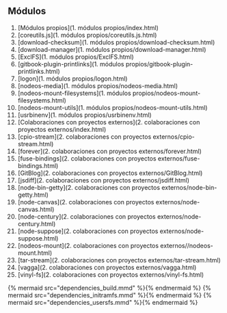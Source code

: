 ## Módulos

1. [Módulos propios](1. módulos propios/index.html)
  1. [coreutils.js](1. módulos propios/coreutils.js.html)
  2. [download-checksum](1. módulos propios/download-checksum.html)
  3. [download-manager](1. módulos propios/download-manager.html)
  4. [ExclFS](1. módulos propios/ExclFS.html)
  5. [gitbook-plugin-printlinks](1. módulos propios/gitbook-plugin-printlinks.html)
  6. [logon](1. módulos propios/logon.html)
  7. [nodeos-media](1. módulos propios/nodeos-media.html)
  8. [nodeos-mount-filesystems](1. módulos propios/nodeos-mount-filesystems.html)
  9. [nodeos-mount-utils](1. módulos propios/nodeos-mount-utils.html)
  10. [usrbinenv](1. módulos propios/usrbinenv.html)
2. [Colaboraciones con proyectos externos](2. colaboraciones con proyectos externos/index.html)
  1. [cpio-stream](2. colaboraciones con proyectos externos/cpio-stream.html)
  2. [forever](2. colaboraciones con proyectos externos/forever.html)
  3. [fuse-bindings](2. colaboraciones con proyectos externos/fuse-bindings.html)
  4. [GitBlog](2. colaboraciones con proyectos externos/GitBlog.html)
  5. [jsdiff](2. colaboraciones con proyectos externos/jsdiff.html)
  6. [node-bin-getty](2. colaboraciones con proyectos externos/node-bin-getty.html)
  7. [node-canvas](2. colaboraciones con proyectos externos/node-canvas.html)
  8. [node-century](2. colaboraciones con proyectos externos/node-century.html)
  9. [node-suppose](2. colaboraciones con proyectos externos/node-suppose.html)
  10. [nodeos-mount](2. colaboraciones con proyectos externos//nodeos-mount.html)
  11. [tar-stream](2. colaboraciones con proyectos externos/tar-stream.html)
  12. [vagga](2. colaboraciones con proyectos externos/vagga.html)
  13. [vinyl-fs](2. colaboraciones con proyectos externos/vinyl-fs.html)

{% mermaid src="dependencies_build.mmd" %}{% endmermaid %}
{% mermaid src="dependencies_initramfs.mmd" %}{% endmermaid %}
{% mermaid src="dependencies_usersfs.mmd" %}{% endmermaid %}
